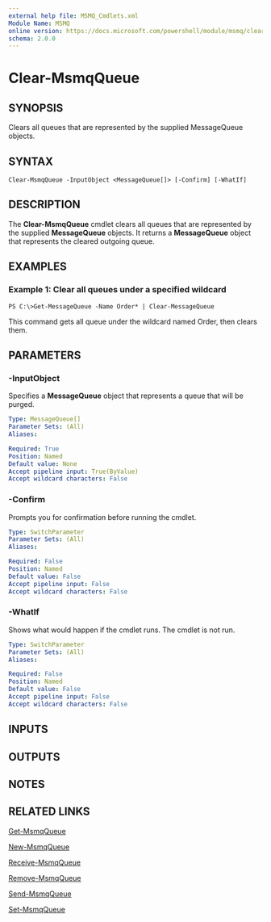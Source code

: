 ```yaml
---
external help file: MSMQ_Cmdlets.xml
Module Name: MSMQ
online version: https://docs.microsoft.com/powershell/module/msmq/clear-msmqqueue?view=windowsserver2012-ps&wt.mc_id=ps-gethelp
schema: 2.0.0
---
```


# Clear-MsmqQueue

## SYNOPSIS
Clears all queues that are represented by the supplied MessageQueue objects.

## SYNTAX

```
Clear-MsmqQueue -InputObject <MessageQueue[]> [-Confirm] [-WhatIf]
```

## DESCRIPTION
The **Clear-MsmqQueue** cmdlet clears all queues that are represented by the supplied **MessageQueue** objects.
It returns a **MessageQueue** object that represents the cleared outgoing queue.

## EXAMPLES

### Example 1: Clear all queues under a specified wildcard
```
PS C:\>Get-MessageQueue -Name Order* | Clear-MessageQueue
```

This command gets all queue under the wildcard named Order, then clears them.

## PARAMETERS

### -InputObject
Specifies a **MessageQueue** object that represents a queue that will be purged.

```yaml
Type: MessageQueue[]
Parameter Sets: (All)
Aliases: 

Required: True
Position: Named
Default value: None
Accept pipeline input: True(ByValue)
Accept wildcard characters: False
```

### -Confirm
Prompts you for confirmation before running the cmdlet.

```yaml
Type: SwitchParameter
Parameter Sets: (All)
Aliases: 

Required: False
Position: Named
Default value: False
Accept pipeline input: False
Accept wildcard characters: False
```

### -WhatIf
Shows what would happen if the cmdlet runs.
The cmdlet is not run.

```yaml
Type: SwitchParameter
Parameter Sets: (All)
Aliases: 

Required: False
Position: Named
Default value: False
Accept pipeline input: False
Accept wildcard characters: False
```

## INPUTS

## OUTPUTS

## NOTES

## RELATED LINKS

[Get-MsmqQueue](./Get-MsmqQueue.md)

[New-MsmqQueue](./New-MsmqQueue.md)

[Receive-MsmqQueue](./Receive-MsmqQueue.md)

[Remove-MsmqQueue](./Remove-MsmqQueue.md)

[Send-MsmqQueue](./Send-MsmqQueue.md)

[Set-MsmqQueue](./Set-MsmqQueue.md)

